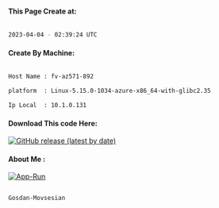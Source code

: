 
   
#### This Page Create at:

```bash

2023-04-04 - 02:39:24 UTC

```

#### Create By Machine:

```bash

Host Name : fv-az571-892

platform  : Linux-5.15.0-1034-azure-x86_64-with-glibc2.35

Ip Local  : 10.1.0.131

```
#### Download This code Here:

[![GitHub release (latest by date)](https://img.shields.io/github/v/release/Gosdan-Movsesian/Gosdan?style=for-the-badge&label=Download)](https://github.com/Gosdan-Movsesian/Gosdan/releases) 

</p> 

#### About Me :

[![App-Run](https://github.com/Gosdan-Movsesian/Gosdan/actions/workflows/App-Run.yml/badge.svg)](https://github.com/Gosdan-Movsesian/Gosdan/actions/workflows/App-Run.yml)

```bash

Gosdan-Movsesian

```

